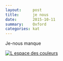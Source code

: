 ```yaml
---
layout:     post
title:      je nous 
date:       2015-10-11
summary:    Oxford  
categories: kat  
---
```


Je-nous manque 

<a data-flickr-embed="true"  href="https://www.flickr.com/photos/136480412@N05/22080150605/in/datetaken/" title="L espace des couleurs"><img src="https://farm1.staticflickr.com/590/22080150605_3ab1fb2774_o.jpg" alt="L espace des couleurs"></a><script async src="//embedr.flickr.com/assets/client-code.js" charset="utf-8"></script>
